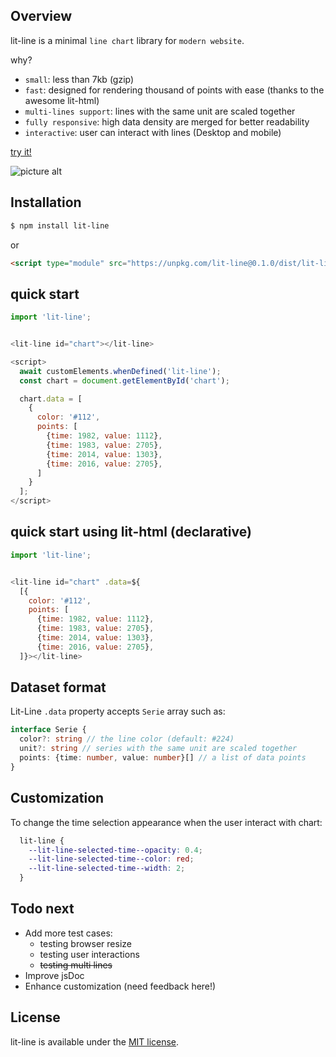 ## Overview

lit-line is a minimal `line chart` library for `modern website`.

why?
 - `small`: less than 7kb (gzip)
 - `fast`: designed for rendering thousand of points with ease (thanks to the awesome lit-html)
 - `multi-lines support`: lines with the same unit are scaled together 
 - `fully responsive`: high data density are merged for better readability
 - `interactive`: user can interact with lines (Desktop and mobile)

[try it!](https://apinet.github.io)

![picture alt](https://apinet.github.io/screenshot_random.png "LitLine Random screenshot")

## Installation

```bash
$ npm install lit-line
```

or

```html
<script type="module" src="https://unpkg.com/lit-line@0.1.0/dist/lit-line.js"></script>
```

## quick start
```javascript
import 'lit-line';


<lit-line id="chart"></lit-line>

<script>
  await customElements.whenDefined('lit-line');
  const chart = document.getElementById('chart');

  chart.data = [
    {
      color: '#112',
      points: [
        {time: 1982, value: 1112},
        {time: 1983, value: 2705},
        {time: 2014, value: 1303},
        {time: 2016, value: 2705},
      ]
    }
  ];
</script>
```

## quick start using lit-html (declarative)

```javascript
import 'lit-line';


<lit-line id="chart" .data=${
  [{
    color: '#112',
    points: [
      {time: 1982, value: 1112},
      {time: 1983, value: 2705},
      {time: 2014, value: 1303},
      {time: 2016, value: 2705},
  ]}></lit-line>
```

## Dataset format
Lit-Line `.data` property accepts `Serie` array such as:

```ts
interface Serie {
  color?: string // the line color (default: #224)
  unit?: string // series with the same unit are scaled together
  points: {time: number, value: number}[] // a list of data points
}
```

## Customization
To change the time selection appearance when the user interact with chart:
```css
  lit-line {
    --lit-line-selected-time--opacity: 0.4;
    --lit-line-selected-time--color: red;
    --lit-line-selected-time--width: 2;
  }
```


## Todo next
 - Add more test cases:
    - testing browser resize
    - testing user interactions
    - ~~testing multi lines~~
 - Improve jsDoc
 - Enhance customization (need feedback here!)

## License
lit-line is available under the [MIT license](https://opensource.org/licenses/MIT).